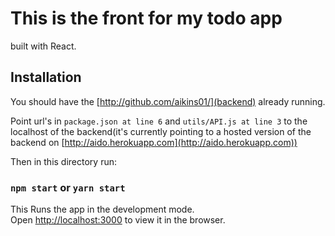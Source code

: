 # This is the front for my todo app

built with React.

## Installation

You should have the [http://github.com/aikins01/](backend) already running.

Point url's in `package.json at line 6` and `utils/API.js at line 3` to the localhost of the backend(it's currently pointing to a hosted version of the backend on [http://aido.herokuapp.com](http://aido.herokuapp.com))

Then in this directory run:

### `npm start` or `yarn start`

This Runs the app in the development mode.\
Open [http://localhost:3000](http://localhost:3000) to view it in the browser.

